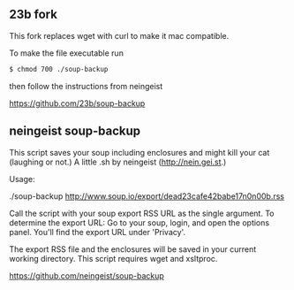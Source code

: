 ## 23b fork
This fork replaces wget with curl to make it mac compatible.

To make the file executable run

```sh
$ chmod 700 ./soup-backup
```

then follow the instructions from neingeist

https://github.com/23b/soup-backup


## neingeist soup-backup

This script saves your soup including enclosures and might kill your cat
(laughing or not.) A little .sh by neingeist (http://nein.gei.st.)

Usage: 

  ./soup-backup http://www.soup.io/export/dead23cafe42babe17n0n00b.rss

Call the script with your soup export RSS URL as the single argument. To
determine the export URL: Go to your soup, login, and open the options panel.
You'll find the export URL under 'Privacy'.

The export RSS file and the enclosures will be saved in your current working
directory. This script requires wget and xsltproc.

https://github.com/neingeist/soup-backup



